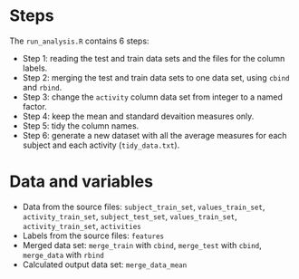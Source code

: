 # Steps

The `run_analysis.R` contains 6 steps:

* Step 1: reading the test and train data sets and the files for the column labels.
* Step 2: merging the test and train data sets to one data set, using `cbind` and `rbind`.
* Step 3: change the `activity` column data set from integer to a named factor.
* Step 4: keep the mean and standard devaition measures only.
* Step 5: tidy the column names.
* Step 6: generate a new dataset with all the average measures for each subject and each activity (`tidy_data.txt`).

# Data and variables

* Data from the source files: `subject_train_set`, `values_train_set`, `activity_train_set`, `subject_test_set`, `values_train_set`, `activity_train_set`, `activities`
* Labels from the source files: `features`
* Merged data set: `merge_train` with `cbind`, `merge_test` with `cbind`, `merge_data` with `rbind`
* Calculated output data set: `merge_data_mean`
